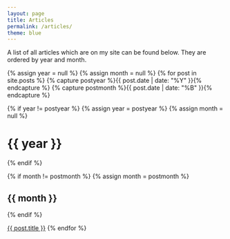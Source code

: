 ```yaml
---
layout: page
title: Articles
permalink: /articles/
theme: blue
---
```


A list of all articles which are on my site can be found below. They are
ordered by year and month.

{% assign year = null %}
{% assign month = null %}
{% for post in site.posts %}
  {% capture postyear %}{{ post.date | date: "%Y" }}{% endcapture %}
  {% capture postmonth %}{{ post.date | date: "%B" }}{% endcapture %}

  {% if year != postyear %}
    {% assign year = postyear %}
    {% assign month = null %}
# {{ year }}
  {% endif %}

  {% if month != postmonth %}
    {% assign month = postmonth %}
## {{ month }}
  {% endif %}

  <a href="{{ post.url | prepend: site.baseurl }}">{{ post.title }}</a>
{% endfor %}

